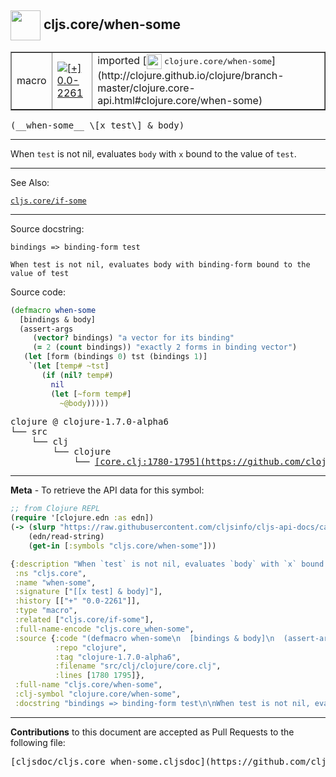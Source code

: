 ## <img width="48px" valign="middle" src="http://i.imgur.com/Hi20huC.png"> cljs.core/when-some

 <table border="1">
<tr>

<td>macro</td>
<td><a href="https://github.com/cljsinfo/cljs-api-docs/tree/0.0-2261"><img valign="middle" alt="[+] 0.0-2261" src="https://img.shields.io/badge/+-0.0--2261-lightgrey.svg"></a> </td>
<td>
imported [<img height="24px" valign="middle" src="http://i.imgur.com/1GjPKvB.png"> <samp>clojure.core/when-some</samp>](http://clojure.github.io/clojure/branch-master/clojure.core-api.html#clojure.core/when-some)
</td>
</tr>
</table>

 <samp>
(__when-some__ \[x test\] & body)<br>
</samp>

---

When `test` is not nil, evaluates `body` with `x` bound to the value of `test`.

---


See Also:

[`cljs.core/if-some`](cljs.core_if-some.md)<br>

---

Source docstring:

```
bindings => binding-form test

When test is not nil, evaluates body with binding-form bound to the
value of test
```

Source code:

```clj
(defmacro when-some
  [bindings & body]
  (assert-args
     (vector? bindings) "a vector for its binding"
     (= 2 (count bindings)) "exactly 2 forms in binding vector")
   (let [form (bindings 0) tst (bindings 1)]
    `(let [temp# ~tst]
       (if (nil? temp#)
         nil
         (let [~form temp#]
           ~@body)))))
```

 <pre>
clojure @ clojure-1.7.0-alpha6
└── src
    └── clj
        └── clojure
            └── <ins>[core.clj:1780-1795](https://github.com/clojure/clojure/blob/clojure-1.7.0-alpha6/src/clj/clojure/core.clj#L1780-L1795)</ins>
</pre>


---

__Meta__ - To retrieve the API data for this symbol:

```clj
;; from Clojure REPL
(require '[clojure.edn :as edn])
(-> (slurp "https://raw.githubusercontent.com/cljsinfo/cljs-api-docs/catalog/cljs-api.edn")
    (edn/read-string)
    (get-in [:symbols "cljs.core/when-some"]))
```

```clj
{:description "When `test` is not nil, evaluates `body` with `x` bound to the value of `test`.",
 :ns "cljs.core",
 :name "when-some",
 :signature ["[[x test] & body]"],
 :history [["+" "0.0-2261"]],
 :type "macro",
 :related ["cljs.core/if-some"],
 :full-name-encode "cljs.core_when-some",
 :source {:code "(defmacro when-some\n  [bindings & body]\n  (assert-args\n     (vector? bindings) \"a vector for its binding\"\n     (= 2 (count bindings)) \"exactly 2 forms in binding vector\")\n   (let [form (bindings 0) tst (bindings 1)]\n    `(let [temp# ~tst]\n       (if (nil? temp#)\n         nil\n         (let [~form temp#]\n           ~@body)))))",
          :repo "clojure",
          :tag "clojure-1.7.0-alpha6",
          :filename "src/clj/clojure/core.clj",
          :lines [1780 1795]},
 :full-name "cljs.core/when-some",
 :clj-symbol "clojure.core/when-some",
 :docstring "bindings => binding-form test\n\nWhen test is not nil, evaluates body with binding-form bound to the\nvalue of test"}

```

---

__Contributions__ to this document are accepted as Pull Requests to the following file:

 <pre>
[cljsdoc/cljs.core_when-some.cljsdoc](https://github.com/cljsinfo/cljs-api-docs/blob/master/cljsdoc/cljs.core_when-some.cljsdoc)
</pre>


